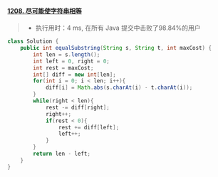 #### [1208. 尽可能使字符串相等](https://leetcode-cn.com/problems/get-equal-substrings-within-budget/)

> - 执行用时：4 ms, 在所有 Java 提交中击败了98.84%的用户

```java
class Solution {
    public int equalSubstring(String s, String t, int maxCost) {
        int len = s.length();
        int left = 0, right = 0;
        int rest = maxCost;
        int[] diff = new int[len];
        for(int i = 0; i < len; i++){
            diff[i] = Math.abs(s.charAt(i) - t.charAt(i));
        }
        while(right < len){
            rest -= diff[right];
            right++;
            if(rest < 0){
                rest += diff[left];
                left++;
            }
        }
        return len - left;
    }
}
```

